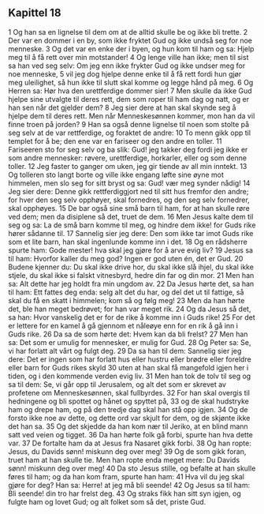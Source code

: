 ## Kapittel 18

1 Og han sa en lignelse til dem om at de alltid skulle be og ikke bli trette.
2 Der var en dommer i en by, som ikke fryktet Gud og ikke undså seg for noe menneske.
3 Og det var en enke der i byen, og hun kom til ham og sa: Hjelp meg til å få rett over min motstander!
4 Og lenge ville han ikke; men til sist sa han ved seg selv: Om jeg enn ikke frykter Gud og ikke undser meg for noe menneske,
5 vil jeg dog hjelpe denne enke til å få rett fordi hun gjør meg uleilighet, så hun ikke til slutt skal komme og legge hånd på meg.
6 Og Herren sa: Hør hva den urettferdige dommer sier!
7 Men skulle da ikke Gud hjelpe sine utvalgte til deres rett, dem som roper til ham dag og natt, og er han sen når det gjelder dem?
8 Jeg sier dere at han skal skynde seg å hjelpe dem til deres rett. Men når Menneskesønnen kommer, mon han da vil finne troen på jorden?
9 Han sa også denne lignelse til noen som stolte på seg selv at de var rettferdige, og foraktet de andre:
10 To menn gikk opp til templet for å be; den ene var en fariseer og den andre en toller.
11 Fariseeren sto for seg selv og ba slik: Gud! jeg takker deg fordi jeg ikke er som andre mennesker: røvere, urettferdige, horkarler, eller og som denne toller.
12 Jeg faster to ganger om uken, jeg gir tiende av all min inntekt.
13 Og tolleren sto langt borte og ville ikke engang løfte sine øyne mot himmelen, men slo seg for sitt bryst og sa: Gud! vær meg synder nådig!
14 Jeg sier dere: Denne gikk rettferdiggjort ned til sitt hus fremfor den andre; for hver den seg selv opphøyer, skal fornedres, og den seg selv fornedrer, skal opphøyes.
15 De bar også sine små barn til ham, for at han skulle røre ved dem; men da disiplene så det, truet de dem.
16 Men Jesus kalte dem til seg og sa: La de små barn komme til meg, og hindre dem ikke! for Guds rike hører sådanne til.
17 Sannelig sier jeg dere: Den som ikke tar imot Guds rike som et lite barn, han skal ingenlunde komme inn i det.
18 Og en rådsherre spurte ham: Gode mester! hva skal jeg gjøre for å arve evig liv?
19 Jesus sa til ham: Hvorfor kaller du meg god? Ingen er god uten én, det er Gud.
20 Budene kjenner du: Du skal ikke drive hor, du skal ikke slå ihjel, du skal ikke stjele, du skal ikke si falskt vitnesbyrd, hedre din far og din mor.
21 Men han sa: Alt dette har jeg holdt fra min ungdom av.
22 Da Jesus hørte det, sa han til ham: Ett fattes deg enda: selg alt det du har, og del det ut til fattige, så skal du få en skatt i himmelen; kom så og følg meg!
23 Men da han hørte det, ble han meget bedrøvet; for han var meget rik.
24 Og da Jesus så det, sa han: Hvor vanskelig det er for de rike å komme inn i Guds rike!
25 For det er lettere for en kamel å gå gjennom et nåleøye enn for en rik å gå inn i Guds rike.
26 Da sa de som hørte det: Hvem kan da bli frelst?
27 Men han sa: Det som er umulig for mennesker, er mulig for Gud.
28 Og Peter sa: Se, vi har forlatt alt vårt og fulgt deg.
29 Da sa han til dem: Sannelig sier jeg dere: Det er ingen som har forlatt hus eller hustru eller brødre eller foreldre eller barn for Guds rikes skyld
30 uten at han skal få mangefold igjen her i tiden, og i den kommende verden evig liv.
31 Men han tok de tolv til seg og sa til dem: Se, vi går opp til Jerusalem, og alt det som er skrevet av profetene om Menneskesønnen, skal fullbyrdes.
32 For han skal overgis til hedningene og bli spottet og hånet og spyttet på,
33 og de skal hudstryke ham og drepe ham, og på den tredje dag skal han stå opp igjen.
34 Og de forsto ikke noe av dette, og dette ord var skjult for dem, og de skjønte ikke det han sa.
35 Og det skjedde da han kom nær til Jeriko, at en blind mann satt ved veien og tigget.
36 Da han hørte folk gå forbi, spurte han hva dette var.
37 De fortalte ham da at Jesus fra Nasaret gikk forbi.
38 Og han ropte: Jesus, du Davids sønn! miskunn deg over meg!
39 Og de som gikk foran, truet ham at han skulle tie. Men han ropte enda meget mere: Du Davids sønn! miskunn deg over meg!
40 Da sto Jesus stille, og befalte at han skulle føres til ham; og da han kom fram, spurte han ham:
41 Hva vil du jeg skal gjøre for deg? Han sa: Herre! at jeg må bli seende!
42 Og Jesus sa til ham: Bli seende! din tro har frelst deg.
43 Og straks fikk han sitt syn igjen, og fulgte ham og lovet Gud; og alt folket som så det, priste Gud.
